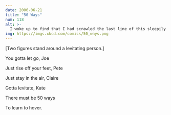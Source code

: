 ```yaml
---
date: 2006-06-21
title: "50 Ways"
num: 118
alt: >-
  I woke up to find that I had scrawled the last line of this sleepily on a sheet of paper on my desk. I shouldn't have listened to the 70's hit marathon on the way home from work the night before.
img: https://imgs.xkcd.com/comics/50_ways.png
---
```

[Two figures stand around a levitating person.]

You gotta let go, Joe

Just rise off your feet, Pete

Just stay in the air, Claire

Gotta levitate, Kate

There must be 50 ways

To learn to hover.